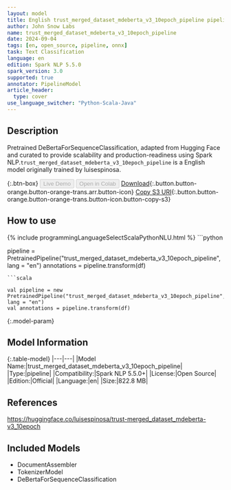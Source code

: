 ```yaml
---
layout: model
title: English trust_merged_dataset_mdeberta_v3_10epoch_pipeline pipeline DeBertaForSequenceClassification from luisespinosa
author: John Snow Labs
name: trust_merged_dataset_mdeberta_v3_10epoch_pipeline
date: 2024-09-04
tags: [en, open_source, pipeline, onnx]
task: Text Classification
language: en
edition: Spark NLP 5.5.0
spark_version: 3.0
supported: true
annotator: PipelineModel
article_header:
  type: cover
use_language_switcher: "Python-Scala-Java"
---
```


## Description

Pretrained DeBertaForSequenceClassification, adapted from Hugging Face and curated to provide scalability and production-readiness using Spark NLP.`trust_merged_dataset_mdeberta_v3_10epoch_pipeline` is a English model originally trained by luisespinosa.

{:.btn-box}
<button class="button button-orange" disabled>Live Demo</button>
<button class="button button-orange" disabled>Open in Colab</button>
[Download](https://s3.amazonaws.com/auxdata.johnsnowlabs.com/public/models/trust_merged_dataset_mdeberta_v3_10epoch_pipeline_en_5.5.0_3.0_1725468095709.zip){:.button.button-orange.button-orange-trans.arr.button-icon}
[Copy S3 URI](s3://auxdata.johnsnowlabs.com/public/models/trust_merged_dataset_mdeberta_v3_10epoch_pipeline_en_5.5.0_3.0_1725468095709.zip){:.button.button-orange.button-orange-trans.button-icon.button-copy-s3}

## How to use



<div class="tabs-box" markdown="1">
{% include programmingLanguageSelectScalaPythonNLU.html %}
```python

pipeline = PretrainedPipeline("trust_merged_dataset_mdeberta_v3_10epoch_pipeline", lang = "en")
annotations =  pipeline.transform(df)   

```
```scala

val pipeline = new PretrainedPipeline("trust_merged_dataset_mdeberta_v3_10epoch_pipeline", lang = "en")
val annotations = pipeline.transform(df)

```
</div>

{:.model-param}
## Model Information

{:.table-model}
|---|---|
|Model Name:|trust_merged_dataset_mdeberta_v3_10epoch_pipeline|
|Type:|pipeline|
|Compatibility:|Spark NLP 5.5.0+|
|License:|Open Source|
|Edition:|Official|
|Language:|en|
|Size:|822.8 MB|

## References

https://huggingface.co/luisespinosa/trust-merged_dataset_mdeberta-v3_10epoch

## Included Models

- DocumentAssembler
- TokenizerModel
- DeBertaForSequenceClassification